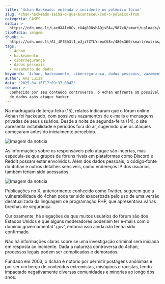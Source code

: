 ```yaml
---
title: '4chan Hackeado: entenda o incidente no polêmico fórum'
slug: 4chan-hackeado-saiba-o-que-aconteceu-com-o-polmico-frum
categoria: GAMES
midia: >-
  https://cdn.ome.lt/LaxHXAIeOCv_cX4g8O8shADjsPA=/987x0/smart/uploads/conteudo/fotos/4chan.jpg
tipoMidia: imagem
thumb: >-
  https://cdn.ome.lt/Al_4FfBh3tI_oJji7ZTLY-exC68=/480x360/smart/extras/conteudos/4chan.jpg
tags:
  - 4chan
  - hackeamento
  - cibersegurança
  - dados pessoais
  - vazamento de dados
keywords: '4chan, hackeamento, cibersegurança, dados pessoais, vazamento de dados'
author: Ana Luiza
data: '2025-04-15T17:09:37.084Z'
resumo: >-
  Conhecido por seu conteúdo controverso, o 4chan enfrenta um possível vazamento
  de dados após ataque hacker.
---
```


Na madrugada de terça-feira (15), relatos indicaram que o fórum online 4chan foi hackeado, com possíveis vazamentos de e-mails e mensagens privadas de seus usuários. Desde a noite de segunda-feira (14), o site apresenta instabilidade e períodos fora do ar, sugerindo que os ataques começaram antes do inicialmente percebido.

![Imagem da notícia](https://cdn.ome.lt/L283xQjVLpdyrFZ_TUkSMta_3x8=/fit-in/837x500/smart/uploads/conteudo/fotos/4chan.png)

As informações sobre os responsáveis pelo ataque são incertas, mas especula-se que grupos de fóruns rivais em plataformas como Discord e Reddit possam estar envolvidos. Além dos dados pessoais, o código-fonte do 4chan e outros detalhes sensíveis, como endereços IP dos usuários, também teriam sido acessados.

![Imagem da notícia](https://cdn.ome.lt/aVlur0RC6d0-bFKO2AbFE5njAUg=/fit-in/837x500/smart/uploads/conteudo/fotos/Captura_de_tela_2025-04-15_135723.png)

Publicações no X, anteriormente conhecido como Twitter, sugerem que a vulnerabilidade do 4chan pode ter sido exacerbada pelo uso de uma versão desatualizada da linguagem de programação PHP, que apresentava várias brechas de segurança.

Curiosamente, há alegações de que muitos usuários do fórum são dos Estados Unidos e que alguns moderadores poderiam ter e-mails com o domínio governamental '.gov', embora isso ainda não tenha sido confirmado.

Não há informações claras sobre se uma investigação criminal será iniciada em resposta ao incidente. Dada a natureza controversa do 4chan, processos legais podem ser complicados e demorados.

Fundado em 2003, o 4chan é notório por permitir postagens anônimas e por ser um berço de conteúdos extremistas, misóginos e racistas, tendo impactado negativamente diversas comunidades e minorias ao longo dos anos.
